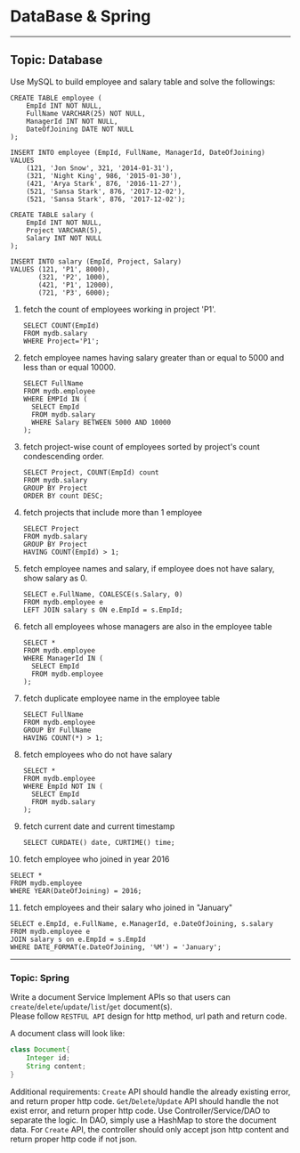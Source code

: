 # DataBase & Spring

---
## Topic: Database
Use MySQL to build employee and salary table and solve the followings:
```mysql
CREATE TABLE employee (
    EmpId INT NOT NULL,
    FullName VARCHAR(25) NOT NULL,
    ManagerId INT NOT NULL,
    DateOfJoining DATE NOT NULL
);

INSERT INTO employee (EmpId, FullName, ManagerId, DateOfJoining)
VALUES
    (121, 'Jon Snow', 321, '2014-01-31'),
    (321, 'Night King', 986, '2015-01-30'),
    (421, 'Arya Stark', 876, '2016-11-27'),
    (521, 'Sansa Stark', 876, '2017-12-02'),
    (521, 'Sansa Stark', 876, '2017-12-02');
```

```mysql
CREATE TABLE salary (
    EmpId INT NOT NULL,
    Project VARCHAR(5),
    Salary INT NOT NULL
);

INSERT INTO salary (EmpId, Project, Salary)
VALUES (121, 'P1', 8000),
       (321, 'P2', 1000),
       (421, 'P1', 12000),
       (721, 'P3', 6000);
```
1. fetch the count of employees working in project 'P1'.
   ```mysql
   SELECT COUNT(EmpId) 
   FROM mydb.salary 
   WHERE Project='P1';
   ```
2. fetch employee names having salary greater than or equal to 5000 and less than or equal 10000.
   ```mysql
   SELECT FullName 
   FROM mydb.employee 
   WHERE EMPId IN (
     SELECT EmpId 
     FROM mydb.salary 
     WHERE Salary BETWEEN 5000 AND 10000
   );
   ``` 
3. fetch project-wise count of employees sorted by project's count condescending order.
   ```mysql
   SELECT Project, COUNT(EmpId) count 
   FROM mydb.salary 
   GROUP BY Project 
   ORDER BY count DESC;
   ```
4. fetch projects that include more than 1 employee
   ```mysql
   SELECT Project 
   FROM mydb.salary 
   GROUP BY Project 
   HAVING COUNT(EmpId) > 1;
   ```
5. fetch employee names and salary, if employee does not have salary, show salary as 0.
   ```mysql
   SELECT e.FullName, COALESCE(s.Salary, 0) 
   FROM mydb.employee e 
   LEFT JOIN salary s ON e.EmpId = s.EmpId;
   ```
6. fetch all employees whose managers are also in the employee table
   ```mysql
   SELECT * 
   FROM mydb.employee 
   WHERE ManagerId IN (
     SELECT EmpId 
     FROM mydb.employee
   );
   ```
7. fetch duplicate employee name in the employee table
   ```mysql
   SELECT FullName 
   FROM mydb.employee 
   GROUP BY FullName
   HAVING COUNT(*) > 1;
   ```
8. fetch employees who do not have salary
   ```mysql
   SELECT * 
   FROM mydb.employee 
   WHERE EmpId NOT IN (
     SELECT EmpId 
     FROM mydb.salary
   );
   ```
9. fetch current date and current timestamp
   ```mysql
   SELECT CURDATE() date, CURTIME() time;
   ```
10. fetch employee who joined in year 2016
   ```mysql
   SELECT * 
   FROM mydb.employee 
   WHERE YEAR(DateOfJoining) = 2016;
   ```
11. fetch employees and their salary who joined in "January"
   ```mysql
   SELECT e.EmpId, e.FullName, e.ManagerId, e.DateOfJoining, s.salary 
   FROM mydb.employee e
   JOIN salary s on e.EmpId = s.EmpId
   WHERE DATE_FORMAT(e.DateOfJoining, '%M') = 'January'; 
   ```

---
### Topic: Spring
Write a document Service
Implement APIs so that users can `create`/`delete`/`update`/`list`/`get` document(s).  
Please follow `RESTFUL API` design for http method, url path and return code.

A document class will look like:
```java
class Document{
    Integer id;
    String content;
}
```
Additional requirements:
`Create` API should handle the already existing error, and return proper http code.
`Get`/`Delete`/`Update` API should handle the not exist error, and return proper http code.
Use Controller/Service/DAO to separate the logic. In DAO, simply use a HashMap to store the document data.
For `Create` API, the controller should only accept json http content and return proper http code if not json.
